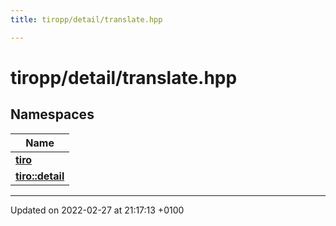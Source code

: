 ```yaml
---
title: tiropp/detail/translate.hpp

---
```


# tiropp/detail/translate.hpp



## Namespaces

| Name           |
| -------------- |
| **[tiro](/docs/api/namespaces/namespacetiro)**  |
| **[tiro::detail](/docs/api/namespaces/namespacetiro_1_1detail)**  |






-------------------------------

Updated on 2022-02-27 at 21:17:13 +0100
